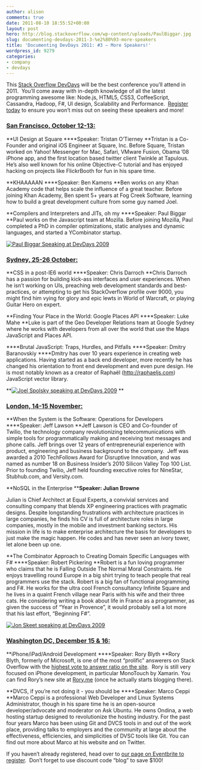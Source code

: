 ```yaml
---
author: alison
comments: true
date: 2011-08-10 18:55:52+00:00
layout: post
hero: http://blog.stackoverflow.com/wp-content/uploads/PaulBiggar.jpg
slug: documenting-devdays-2011-3-%e2%80%93-more-speakers
title: 'Documenting DevDays 2011: #3 – More Speakers!'
wordpress_id: 9279
categories:
- company
- devdays
---
```


This [Stack Overflow DevDays](http://devdays.stackoverflow.com/) will be the best conference you’ll attend in 2011.  You’ll come away with in-depth knowledge of all the latest programming awesome like: Node.js, HTML5, CSS3, CoffeeScript, Cassandra, Hadoop, F#, UI design, Scalability and Performance.  [Register today](http://stackoverflow.eventbrite.com/) to ensure you won’t miss out on seeing these speakers and more!


### [San Francisco, October 12-13:](http://devdays.stackoverflow.com/san-francisco/)


**UI Design at Square
****Speaker: Tristan O’Tierney
**Tristan is a Co-Founder and original iOS Engineer at Square, Inc. Before Square, Tristan worked on Yahoo! Messenger for Mac, Safari, VMware Fusion, Obama ’08 iPhone app, and the first location based twitter client Twinkle at Tapulous. He’s also well known for his online Objective-C tutorial and has enjoyed hacking on projects like FlickrBooth for fun in his spare time.

**KHAAAAAN
****Speaker: Ben Kamens
**Ben works on any Khan Academy code that helps scale the influence of a great teacher. Before joining Khan Academy, Ben spent 5+ years at Fog Creek Software, learning how to build a great development culture from some guy named Joel.

**Compilers and Interpreters and JITs, oh my
****Speaker: Paul Biggar
**Paul works on the Javascript team at Mozilla. Before joining Mozilla, Paul completed a PhD in compiler optimizations, static analyses and dynamic languages, and started a YCombinator startup.

[![Paul Biggar Speaking at DevDays 2009](http://blog.stackoverflow.com/wp-content/uploads/PaulBiggar.jpg)](http://www.flickr.com/photos/pepez/4054502960/in/pool-1256992@N21/)


### [Sydney, 25-26 October:](http://devdays.stackoverflow.com/sydney/)


**CSS in a post-IE6 world
****Speaker: Chris Darroch
**Chris Darroch has a passion for building kick-ass interfaces and user experiences. When he isn’t working on UIs, preaching web development standards and best-practices, or attempting to get his StackOverflow profile over 9000, you might find him vying for glory and epic lewts in World of Warcraft, or playing Guitar Hero on expert.

**Finding Your Place in the World: Google Places API
****Speaker: Luke Mahe
**Luke is part of the Geo Developer Relations team at Google Sydney where he works with developers from all over the world that use the Maps JavaScript and Places API.

****Brutal JavaScript: Traps, Hurdles, and Pitfalls
****Speaker: Dmitry Baranovskiy
****Dmitry has over 10 years experience in creating web applications. Having started as a back end developer, more recently he has changed his orientation to front end development and even pure design. He is most notably known as a creator of Raphaël (http://raphaeljs.com) JavaScript vector library.

**[![Joel Spolsky speaking at DevDays 2009](http://blog.stackoverflow.com/wp-content/uploads/JoelSpolsky.jpg)](http://www.flickr.com/photos/hyfen/4046014244/sizes/m/in/photostream/)
**


### [London, 14-15 November:](http://devdays.stackoverflow.com/london/)


**When the System is the Software: Operations for Developers
****Speaker: Jeff Lawson
**Jeff Lawson is CEO and Co-founder of Twilio, the technology company revolutionizing telecommunications with simple tools for programmatically making and receiving text messages and phone calls. Jeff brings over 12 years of entrepreneurial experience with product, engineering and business background to the company.  Jeff was awarded a 2010 TechFollows Award for Disruptive Innovation, and was named as number 18 on Business Insider’s 2010 Silicon Valley Top 100 List. Prior to founding Twilio, Jeff held founding executive roles for NineStar, Stubhub.com, and Versity.com.

**NoSQL in the Enterprise
****Speaker: Julian Browne**

Julian is Chief Architect at Equal Experts, a convivial services and consulting company that blends XP engineering practices with pragmatic designs. Despite longstanding frustrations with architecture practices in large companies, he finds his CV is full of architecture roles in large companies, mostly in the mobile and investment banking sectors. His mission in life is to make enterprise architecture the basis for developers to just make the magic happen. He codes and has never seen an ivory tower, let alone been up one.

**The Combinator Approach to Creating Domain Specific Languages with F#
****Speaker: Robert Pickering
**Robert is a fun loving programmer who claims that he is Falling Outside The Normal Moral Constraints. He enjoys travelling round Europe in a big shirt trying to teach people that real programmers use the stack. Robert is a big fan of functional programming and F#. He works for the ultra cool French consultancy Infinite Square and he lives in a quaint French village near Paris with his wife and their three cats. He considering writing a book about life in France as a programmer, as given the success of “Year in Provence”, it would probably sell a lot more that his last effort, “Beginning F#”.

[![Jon Skeet speaking at DevDays 2009](http://blog.stackoverflow.com/wp-content/uploads/JonSkeet.jpg)](http://www.flickr.com/photos/adewale_oshineye/4055530942/in/pool-1256992@N21/)


### [Washington DC, December 15 & 16:](http://devdays.stackoverflow.com/washington-dc/)


**iPhone/iPad/Android Development
****Speaker: Rory Blyth
**Rory Blyth, formerly of Microsoft, is one of the most “prolific” answerers on Stack Overflow with the [highest vote to answer ratio on the site](http://data.stackexchange.com/stackoverflow/s/95/top-500-answerers-on-the-site).  Rory is still very focused on iPhone development, in particular MonoTouch by Xamarin. You can find Rory’s new site at [Rory.me](http://www.rory.me/) (once he actually starts blogging there).

**DVCS, if you’re not doing it - you should be
****Speaker: Marco Ceppi
**Marco Ceppi is a professional Web Developer and Linux Systems Administrator, though in his spare time he is an open-source developer/advocate and moderator on Ask Ubuntu. He owns Ondina, a web hosting startup designed to revolutionize the hosting industry. For the past four years Marco has been using Git and DVCS tools in and out of the work place, providing talks to employers and the community at large about the effectiveness, efficiencies, and simplicities of DVSC tools like Git. You can find out more about Marco at his website and on Twitter.



If you haven’t already registered, head over to [our page on Eventbrite to register](http://stackoverflow.eventbrite.com/).  Don’t forget to use discount code “blog” to save $100!

